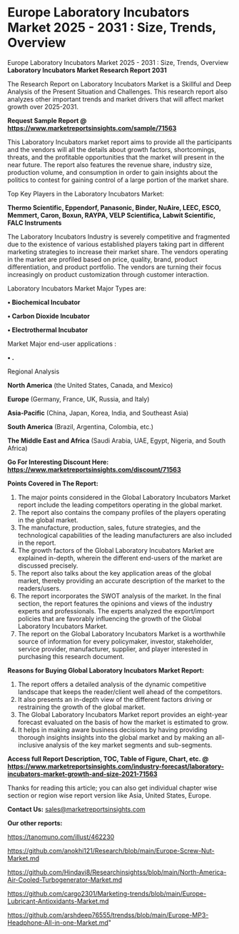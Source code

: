 # Europe Laboratory Incubators Market 2025 - 2031 : Size, Trends, Overview
Europe Laboratory Incubators Market 2025 - 2031 : Size, Trends, Overview
<strong>Laboratory Incubators Market Research Report 2031</strong>

The Research Report on Laboratory Incubators Market is a Skillful and Deep Analysis of the Present Situation and Challenges. This research report also analyzes other important trends and market drivers that will affect market growth over 2025-2031.

<strong>Request Sample Report @ <a href=https://www.marketreportsinsights.com/sample/71563>https://www.marketreportsinsights.com/sample/71563</a></strong>

This Laboratory Incubators market report aims to provide all the participants and the vendors will all the details about growth factors, shortcomings, threats, and the profitable opportunities that the market will present in the near future. The report also features the revenue share, industry size, production volume, and consumption in order to gain insights about the politics to contest for gaining control of a large portion of the market share.

Top Key Players in the Laboratory Incubators Market:

<strong>Thermo Scientific, Eppendorf, Panasonic, Binder, NuAire, LEEC, ESCO, Memmert, Caron, Boxun, RAYPA, VELP Scientifica, Labwit Scientific, FALC Instruments</strong>

The Laboratory Incubators Industry is severely competitive and fragmented due to the existence of various established players taking part in different marketing strategies to increase their market share. The vendors operating in the market are profiled based on price, quality, brand, product differentiation, and product portfolio. The vendors are turning their focus increasingly on product customization through customer interaction.

Laboratory Incubators Market Major Types are:

<strong>• Biochemical Incubator

• Carbon Dioxide Incubator

• Electrothermal Incubator</strong>

Market Major end-user applications :

<strong>• .</strong>

Regional Analysis

</u><strong><b>North America</b></strong> (the United States, Canada, and Mexico)

<strong><b>Europe </b></strong>(Germany, France, UK, Russia, and Italy)

<strong><b>Asia-Pacific</b></strong> (China, Japan, Korea, India, and Southeast Asia)

<strong><b>South America</b></strong> (Brazil, Argentina, Colombia, etc.)

<strong><b>The Middle East and Africa</b></strong> (Saudi Arabia, UAE, Egypt, Nigeria, and South Africa)

<strong>Go For Interesting Discount Here: <a href=https://www.marketreportsinsights.com/discount/71563>https://www.marketreportsinsights.com/discount/71563</a></strong>

<strong>Points Covered in The Report:</strong>
<ol>
  <li>The major points considered in the Global Laboratory Incubators Market report include the leading competitors operating in the global market.</li>
  <li>The report also contains the company profiles of the players operating in the global market.</li>
  <li>The manufacture, production, sales, future strategies, and the technological capabilities of the leading manufacturers are also included in the report.</li>
  <li>The growth factors of the Global Laboratory Incubators Market are explained in-depth, wherein the different end-users of the market are discussed precisely.</li>
  <li>The report also talks about the key application areas of the global market, thereby providing an accurate description of the market to the readers/users.</li>
  <li>The report incorporates the SWOT analysis of the market. In the final section, the report features the opinions and views of the industry experts and professionals. The experts analyzed the export/import policies that are favorably influencing the growth of the Global Laboratory Incubators Market.</li>
  <li>The report on the Global Laboratory Incubators Market is a worthwhile source of information for every policymaker, investor, stakeholder, service provider, manufacturer, supplier, and player interested in purchasing this research document.</li>
</ol>
<strong>Reasons for Buying Global Laboratory Incubators Market Report:</strong>

<ol>
  <li>The report offers a detailed analysis of the dynamic competitive landscape that keeps the reader/client well ahead of the competitors.</li>
  <li>It also presents an in-depth view of the different factors driving or restraining the growth of the global market.</li>
  <li>The Global Laboratory Incubators Market report provides an eight-year forecast evaluated on the basis of how the market is estimated to grow.</li>
  <li>It helps in making aware business decisions by having providing thorough insights insights into the global market and by making an all-inclusive analysis of the key market segments and sub-segments.</li>
</ol>
<strong>Access full Report Description, TOC, Table of Figure, Chart, etc. @ <a href=https://www.marketreportsinsights.com/industry-forecast/laboratory-incubators-market-growth-and-size-2021-71563>https://www.marketreportsinsights.com/industry-forecast/laboratory-incubators-market-growth-and-size-2021-71563</a></strong>


Thanks for reading this article; you can also get individual chapter wise section or region wise report version like Asia, United States, Europe.

<strong>Contact Us:</strong>
sales@marketreportsinsights.com

<strong>Our other reports:</strong>

<a href=https://tanomuno.com/illust/462230>https://tanomuno.com/illust/462230</a>

<a href=https://github.com/anokhi121/Research/blob/main/Europe-Screw-Nut-Market.md>https://github.com/anokhi121/Research/blob/main/Europe-Screw-Nut-Market.md</a>

<a href=https://github.com/Hindavi8/Researchinsightss/blob/main/North-America-Air-Cooled-Turbogenerator-Market.md>https://github.com/Hindavi8/Researchinsightss/blob/main/North-America-Air-Cooled-Turbogenerator-Market.md</a>

<a href=https://github.com/cargo2301/Marketing-trends/blob/main/Europe-Lubricant-Antioxidants-Market.md>https://github.com/cargo2301/Marketing-trends/blob/main/Europe-Lubricant-Antioxidants-Market.md</a>

<a href=https://github.com/arshdeep76555/trendss/blob/main/Europe-MP3-Headphone-All-in-one-Market.md>https://github.com/arshdeep76555/trendss/blob/main/Europe-MP3-Headphone-All-in-one-Market.md</a>"
